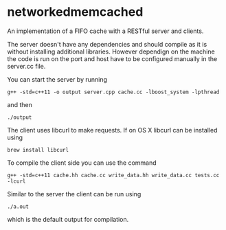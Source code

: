 # networkedmemcached
An implementation of a FIFO cache with a RESTful server and clients.

The server doesn't have any dependencies and should compile as it is without installing additional libraries. However dependign on the machine the code is run on the port and host have to be configured manually in the server.cc file.

You can start the server by running 

`g++ -std=c++11 -o output server.cpp cache.cc -lboost_system -lpthread`

and then 

`./output`

The client uses libcurl to make requests. If on OS X libcurl can be installed using

`brew install libcurl`

To compile the client side you can use the command

`g++ -std=c++11 cache.hh cache.cc write_data.hh write_data.cc tests.cc -lcurl`

Similar to the server the client can be run using

`./a.out`

which is the default output for compilation.
